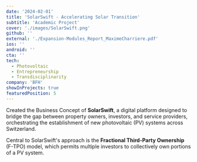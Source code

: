 ```yaml
---
date: '2024-02-01'
title: 'SolarSwift - Accelerating Solar Transition'
subtitle: 'Academic Project'
cover: './images/SolarSwift.png'
github: ''
external: './Expansion-Modules_Report_MaximeCharriere.pdf'
ios: ''
android: ''
cta: ''
tech:
  - Photovoltaic
  - Entrepreneurship
  - Transdisciplinarity
company: 'BFH'
showInProjects: true
featuredPosition: 5
---
```


Created the Business Concept of **SolarSwift**, a digital platform designed to bridge the gap between property owners, investors, and service providers, orchestrating the establishment of new photovoltaic (PV) systems across Switzerland.

Central to SolarSwift's approach is the **Fractional Third-Party Ownership** (F-TPO) model, which permits multiple investors to collectively own portions of a PV system.
